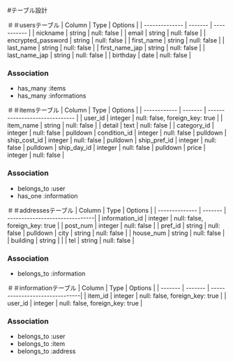#テーブル設計

＃＃usersテーブル
| Column             | Type    | Options     |
| --------------     | ------- | ----------- |
| nickname           | string  | null: false |
| email              | string  | null: false |
| encrypted_password | string  | null: false |
| first_name         | string  | null: false |
| last_name          | string  | null: false |
| first_name_jap     | string  | null: false |
| last_name_jap      | string  | null: false |
| birthday           | date    | null: false |

### Association
- has_many :items
- has_many :informations

＃＃itemsテーブル
| Column       | Type    | Options                        |
| ------------ | ------- | ------------------------------ |
| user_id      | integer | null: false, foreign_key: true |
| item_name    | string  | null: false                    |
| detail       | text    | null: false                    |
| category_id  | integer | null: false                    | pulldown
| condition_id | integer | null: false                    | pulldown
| ship_cost_id | integer | null: false                    | pulldown
| ship_pref_id | integer | null: false                    | pulldown
| ship_day_id  | integer | null: false                    | pulldown
| price        | integer | null: false                    |

### Association
- belongs_to :user
- has_one    :information

＃＃addressesテーブル
| Column         | Type    | Options                        |
| -------------- | ------- | -------------------------------|
| information_id | integer | null: false, foreign_key: true |
| post_num       | integer | null: false                    |
| pref_id        | string  | null: false                    | pulldown
| city           | string  | null: false                    |
| house_num      | string  | null: false                    |
| building       | string  |                                |
| tel            | string  | null: false                    |

### Association
- belongs_to :information

＃＃informationテーブル
| Column  | Type    | Options                        |
| ------- | ------- | -------------------------------|
| item_id | integer | null: false, foreign_key: true |
| user_id | integer | null: false, foreign_key: true |


### Association
- belongs_to :user
- belongs_to :item
- belongs_to :address